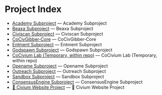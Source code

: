 # Project Index

- [Academy Subproject](projects/academy/) — Academy Subproject
- [Beaxa Subproject](projects/beaxa/) — Beaxa Subproject
- [Civiscan Subproject](projects/civiscan/) — Civiscan Subproject
- [CoCivGibber‑Core](projects/CoCivGibber-Core/) — CoCivGibber‑Core
- [Entment Subproject](projects/entment/) — Entment Subproject
- [Godspawn Subproject](projects/godspawn/) — Godspawn Subproject
- [CoCivium Lab (Temporary, within repo)](projects/lab/) — CoCivium Lab (Temporary, within repo)
- [Opename Subproject](projects/opename/) — Opename Subproject
- [Outreach Subproject](projects/outreach/) — Outreach Subproject
- [Sandbox Subproject](projects/sandbox/) — Sandbox Subproject
- [ConsensusEngine Subproject](projects/votingengine/) — ConsensusEngine Subproject
- [🧭 Civium Website Project](projects/website/) — 🧭 Civium Website Project




